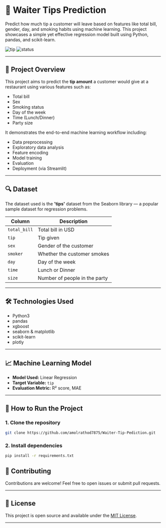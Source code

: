 
# 🧮 Waiter Tips Prediction

Predict how much tip a customer will leave based on features like total bill, gender, day, and smoking habits using machine learning. This project showcases a simple yet effective regression model built using Python, pandas, and scikit-learn.

![tip](https://img.shields.io/badge/ML-Regression-blue) ![status](https://img.shields.io/badge/Status-Completed-brightgreen)

---

## 📌 Project Overview

This project aims to predict the **tip amount** a customer would give at a restaurant using various features such as:

* Total bill
* Sex
* Smoking status
* Day of the week
* Time (Lunch/Dinner)
* Party size

It demonstrates the end-to-end machine learning workflow including:

* Data preprocessing
* Exploratory data analysis
* Feature encoding
* Model training
* Evaluation
* Deployment (via Streamlit)

---

## 🔍 Dataset

The dataset used is the **'tips'** dataset from the Seaborn library — a popular sample dataset for regression problems.

| Column       | Description                   |
| ------------ | ----------------------------- |
| `total_bill` | Total bill in USD             |
| `tip`        | Tip given                     |
| `sex`        | Gender of the customer        |
| `smoker`     | Whether the customer smokes   |
| `day`        | Day of the week               |
| `time`       | Lunch or Dinner               |
| `size`       | Number of people in the party |

---

## 🛠️ Technologies Used

* Python3
* pandas
* xgboost
* seaborn & matplotlib
* scikit-learn
* plotly

---

## 📈 Machine Learning Model

* **Model Used:** Linear Regression
* **Target Variable:** `tip`
* **Evaluation Metric:** R² score, MAE

---

## 🚀 How to Run the Project

### 1. Clone the repository

```bash
git clone https://github.com/amolrathod7875/Waiter-Tip-Pediction.git
```

### 2. Install dependencies

```bash
pip install -r requirements.txt
```


## 🤝 Contributing

Contributions are welcome! Feel free to open issues or submit pull requests.

---

## 📜 License

This project is open source and available under the [MIT License](LICENSE).

---

